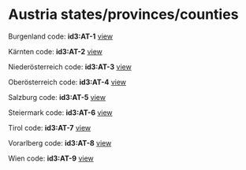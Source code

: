# Austria states/provinces/counties
Burgenland     code: **id3:AT-1**     [view](../export/geojson/medium/id3/at/1.geojson)     


Kärnten     code: **id3:AT-2**     [view](../export/geojson/medium/id3/at/2.geojson)     


Niederösterreich     code: **id3:AT-3**     [view](../export/geojson/medium/id3/at/3.geojson)     


Oberösterreich     code: **id3:AT-4**     [view](../export/geojson/medium/id3/at/4.geojson)     


Salzburg     code: **id3:AT-5**     [view](../export/geojson/medium/id3/at/5.geojson)     


Steiermark     code: **id3:AT-6**     [view](../export/geojson/medium/id3/at/6.geojson)     


Tirol     code: **id3:AT-7**     [view](../export/geojson/medium/id3/at/7.geojson)     


Vorarlberg     code: **id3:AT-8**     [view](../export/geojson/medium/id3/at/8.geojson)     


Wien     code: **id3:AT-9**     [view](../export/geojson/medium/id3/at/9.geojson)     

